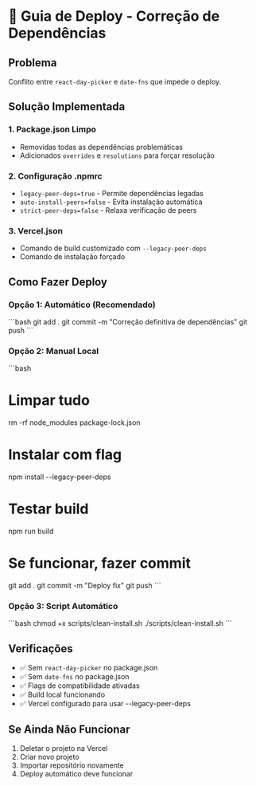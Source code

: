 # 🚀 Guia de Deploy - Correção de Dependências

## Problema
Conflito entre `react-day-picker` e `date-fns` que impede o deploy.

## Solução Implementada

### 1. Package.json Limpo
- Removidas todas as dependências problemáticas
- Adicionados `overrides` e `resolutions` para forçar resolução

### 2. Configuração .npmrc
- `legacy-peer-deps=true` - Permite dependências legadas
- `auto-install-peers=false` - Evita instalação automática
- `strict-peer-deps=false` - Relaxa verificação de peers

### 3. Vercel.json
- Comando de build customizado com `--legacy-peer-deps`
- Comando de instalação forçado

## Como Fazer Deploy

### Opção 1: Automático (Recomendado)
\`\`\`bash
git add .
git commit -m "Correção definitiva de dependências"
git push
\`\`\`

### Opção 2: Manual Local
\`\`\`bash
# Limpar tudo
rm -rf node_modules package-lock.json

# Instalar com flag
npm install --legacy-peer-deps

# Testar build
npm run build

# Se funcionar, fazer commit
git add .
git commit -m "Deploy fix"
git push
\`\`\`

### Opção 3: Script Automático
\`\`\`bash
chmod +x scripts/clean-install.sh
./scripts/clean-install.sh
\`\`\`

## Verificações
- ✅ Sem `react-day-picker` no package.json
- ✅ Sem `date-fns` no package.json  
- ✅ Flags de compatibilidade ativadas
- ✅ Build local funcionando
- ✅ Vercel configurado para usar --legacy-peer-deps

## Se Ainda Não Funcionar
1. Deletar o projeto na Vercel
2. Criar novo projeto
3. Importar repositório novamente
4. Deploy automático deve funcionar
